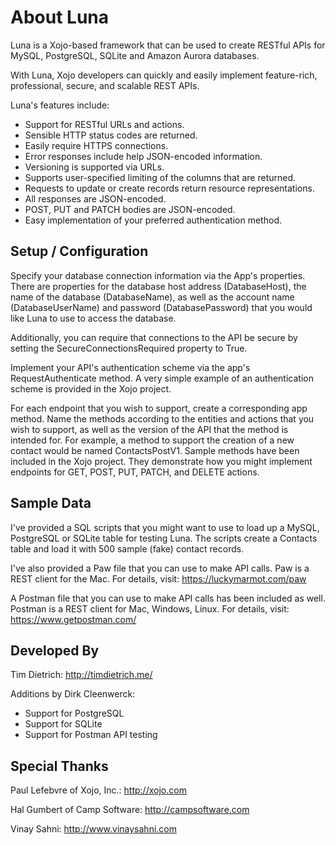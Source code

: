 About Luna
==========

Luna is a Xojo-based framework that can be used to create RESTful APIs for 
MySQL, PostgreSQL, SQLite and Amazon Aurora databases.

With Luna, Xojo developers can quickly and easily implement feature-rich, 
professional, secure, and scalable REST APIs.

Luna's features include:
- Support for RESTful URLs and actions.
- Sensible HTTP status codes are returned.
- Easily require HTTPS connections.
- Error responses include help JSON-encoded information.
- Versioning is supported via URLs.
- Supports user-specified limiting of the columns that are returned.
- Requests to update or create records return resource representations.
- All responses are JSON-encoded.
- POST, PUT and PATCH bodies are JSON-encoded.
- Easy implementation of your preferred authentication method.

## Setup / Configuration

Specify your database connection information via the App's properties. There are properties for the database host address (DatabaseHost), the name of the database (DatabaseName), as well as the account name (DatabaseUserName) and password (DatabasePassword) that you would like Luna to use to access the database.

Additionally, you can require that connections to the API be secure by setting the SecureConnectionsRequired property to True.

Implement your API's authentication scheme via the app's RequestAuthenticate method. A very simple example of an authentication scheme is provided in the Xojo project.

For each endpoint that you wish to support, create a corresponding app method. Name the methods according to the entities and actions that you wish to support, as well as the version of the API that the method is intended for. For example, a method to support the creation of a new contact would be named ContactsPostV1. Sample methods have been included in the Xojo project. They demonstrate how you might implement endpoints for GET, POST, PUT, PATCH, and DELETE actions.


## Sample Data

I've provided a SQL scripts that you might want to use to load up a MySQL, PostgreSQL or SQLite table for testing Luna. The scripts create a Contacts table and load it with 500 sample (fake) contact records.

I've also provided a Paw file that you can use to make API calls. Paw is a REST client for the Mac. For details, visit: https://luckymarmot.com/paw

A Postman file that you can use to make API calls has been included as well. Postman is a REST client for Mac, Windows, Linux. For details, visit: https://www.getpostman.com/

## Developed By

Tim Dietrich: http://timdietrich.me/

Additions by Dirk Cleenwerck:
- Support for PostgreSQL
- Support for SQLite
- Support for Postman API testing

## Special Thanks

Paul Lefebvre of Xojo, Inc.: http://xojo.com

Hal Gumbert of Camp Software: http://campsoftware.com

Vinay Sahni: http://www.vinaysahni.com


